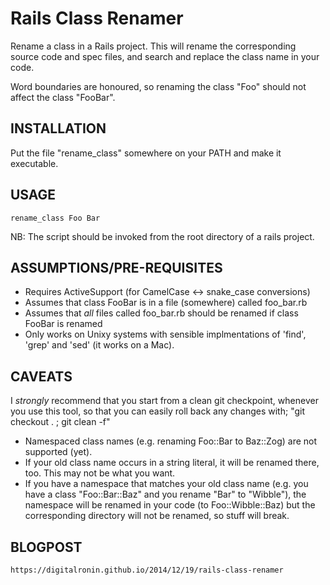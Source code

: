 # Rails Class Renamer

Rename a class in a Rails project. This will rename the corresponding source code and spec files, and search and replace the class name in your code.

Word boundaries are honoured, so renaming the class "Foo" should not affect the class "FooBar".

## INSTALLATION

Put the file "rename\_class" somewhere on your PATH and make it executable.

## USAGE

    rename_class Foo Bar

NB: The script should be invoked from the root directory of a rails project.

## ASSUMPTIONS/PRE-REQUISITES

* Requires ActiveSupport (for CamelCase <-> snake\_case conversions)
* Assumes that class FooBar is in a file (somewhere) called foo\_bar.rb
* Assumes that *all* files called foo\_bar.rb should be renamed if class FooBar is renamed
* Only works on Unixy systems with sensible implmentations of 'find', 'grep' and 'sed' (it works on a Mac).

## CAVEATS

I *strongly* recommend that you start from a clean git checkpoint, whenever you use this tool, so that you can easily roll back any changes with; "git checkout . ; git clean -f"

* Namespaced class names (e.g. renaming Foo::Bar to Baz::Zog) are not supported (yet).
* If your old class name occurs in a string literal, it will be renamed there, too. This may not be what you want.
* If you have a namespace that matches your old class name (e.g. you have a class "Foo::Bar::Baz" and you rename "Bar" to "Wibble"), the namespace will be renamed in your code (to Foo::Wibble::Baz) but the corresponding directory will not be renamed, so stuff will break.

## BLOGPOST

    https://digitalronin.github.io/2014/12/19/rails-class-renamer

